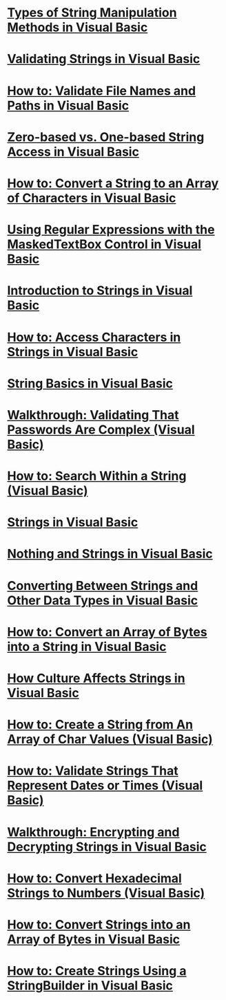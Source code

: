 # [Types of String Manipulation Methods in Visual Basic](types-of-string-manipulation-methods.md)
# [Validating Strings in Visual Basic](validating-strings.md)
# [How to: Validate File Names and Paths in Visual Basic](how-to-validate-file-names-and-paths.md)
# [Zero-based vs. One-based String Access in Visual Basic](zero-based-vs-one-based-string-access.md)
# [How to: Convert a String to an Array of Characters in Visual Basic](how-to-convert-a-string-to-an-array-of-characters.md)
# [Using Regular Expressions with the MaskedTextBox Control in Visual Basic](using-regular-expressions-with-the-maskedtextbox-control.md)
# [Introduction to Strings in Visual Basic](introduction-to-strings.md)
# [How to: Access Characters in Strings in Visual Basic](how-to-access-characters-in-strings.md)
# [String Basics in Visual Basic](string-basics.md)
# [Walkthrough: Validating That Passwords Are Complex (Visual Basic)](walkthrough-validating-that-passwords-are-complex.md)
# [How to: Search Within a String (Visual Basic)](how-to-search-within-a-string.md)
# [Strings in Visual Basic](index.md)
# [Nothing and Strings in Visual Basic](nothing-and-strings.md)
# [Converting Between Strings and Other Data Types in Visual Basic](converting-between-strings-and-other-data-types.md)
# [How to: Convert an Array of Bytes into a String in Visual Basic](how-to-convert-an-array-of-bytes-into-a-string.md)
# [How Culture Affects Strings in Visual Basic](how-culture-affects-strings.md)
# [How to: Create a String from An Array of Char Values (Visual Basic)](how-to-create-a-string-from-an-array-of-char-values.md)
# [How to: Validate Strings That Represent Dates or Times (Visual Basic)](how-to-validate-strings-that-represent-dates-or-times.md)
# [Walkthrough: Encrypting and Decrypting Strings in Visual Basic](walkthrough-encrypting-and-decrypting-strings.md)
# [How to: Convert Hexadecimal Strings to Numbers (Visual Basic)](how-to-convert-hexadecimal-strings-to-numbers.md)
# [How to: Convert Strings into an Array of Bytes in Visual Basic](how-to-convert-strings-into-an-array-of-bytes.md)
# [How to: Create Strings Using a StringBuilder in Visual Basic](how-to-create-strings-using-a-stringbuilder.md)
